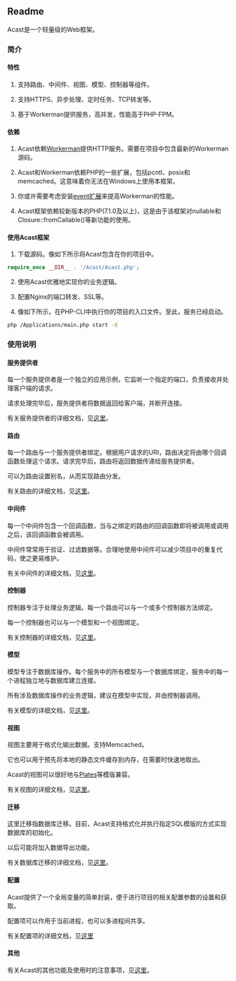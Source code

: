## Readme

Acast是一个轻量级的Web框架。

### 简介

#### 特性

1. 支持路由、中间件、视图、模型、控制器等组件。

2. 支持HTTPS、异步处理、定时任务、TCP转发等。

3. 基于Workerman提供服务，高并发，性能高于PHP-FPM。

#### 依赖

1. Acast依赖[Workerman](http://www.workerman.net/)提供HTTP服务。需要在项目中包含最新的Workerman源码。

2. Acast和Workerman依赖PHP的一些扩展，包括pcntl、posix和memcached。这意味着你无法在Windows上使用本框架。

3. 你或许需要考虑安装[event扩展](https://pecl.php.net/package/event)来提高Workerman的性能。

4. Acast框架依赖较新版本的PHP(7.1.0及以上)，这是由于该框架对nullable和Closure::fromCallable\(\)等新功能的使用。

#### 使用Acast框架

1. 下载源码。像如下所示将Acast包含在你的项目中。

```php
require_once __DIR__ . '/Acast/Acast.php';
```

2. 使用Acast优雅地实现你的业务逻辑。

3. 配置Nginx的端口转发、SSL等。

4. 像如下所示，在PHP-CLI中执行你的项目的入口文件。至此，服务已经启动。

```bash
php /Applications/main.php start -d
```

### 使用说明

#### 服务提供者

每一个服务提供者是一个独立的应用示例，它监听一个指定的端口，负责接收并处理客户端的请求。

请求处理完毕后，服务提供者将数据返回给客户端，并断开连接。

有关服务提供者的详细文档，见[这里](readme/Server.md)。

#### 路由

每一个路由与一个服务提供者绑定。根据用户请求的URI，路由决定将由哪个回调函数处理这个请求。请求完毕后，路由将返回数据传递给服务提供者。

可以为路由设置别名，从而实现路由分发。

有关路由的详细文档，见[这里](readme/Router.md)。

#### 中间件

每一个中间件包含一个回调函数，当与之绑定的路由的回调函数即将被调用或调用之后，该回调函数会被调用。

中间件常常用于验证、过滤数据等。合理地使用中间件可以减少项目中的重复代码，使之更易维护。

有关中间件的详细文档，见[这里](readme/Middleware.md)。

#### 控制器

控制器专注于处理业务逻辑。每一个路由可以与一个或多个控制器方法绑定。

每一个控制器也可以与一个模型和一个视图绑定。

有关控制器的详细文档，见[这里](readme/Controller.md)。

#### 模型

模型专注于数据库操作。每个服务中的所有模型与一个数据库绑定，服务中的每一个进程独立地与数据库建立连接。

所有涉及数据库操作的业务逻辑，建议在模型中实现，并由控制器调用。

有关模型的详细文档，见[这里](readme/Model.md)。

#### 视图

视图主要用于格式化输出数据。支持Memcached。

它也可以用于预先将本地的静态文件缓存到内存，在需要时快速地取出。

Acast的视图可以很好地与[Plates](http://platesphp.com/)等模版兼容。

有关视图的详细文档，见[这里](readme/View.md)。

#### 迁移

这里迁移指数据库迁移。目前，Acast支持格式化并执行指定SQL模版的方式实现数据库的初始化。

以后可能将加入数据导出功能。

有关数据库迁移的详细文档，见[这里](readme/Migrate.md)。

#### 配置

Acast提供了一个全局变量的简单封装，便于进行项目的相关配置参数的设置和获取。

配置项可以作用于当前进程，也可以多进程间共享。

有关配置项的详细文档，见[这里](readme/Config.md)

#### 其他

有关Acast的其他功能及使用时的注意事项，见[这里](readme/Misc.md)。
